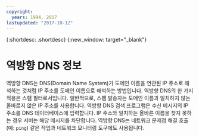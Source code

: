 ```yaml
---
copyright:
  years: 1994, 2017
lastupdated: "2017-10-12"
---
```


{:shortdesc: .shortdesc}
{:new_window: target="_blank"}

# 역방향 DNS 정보

역방향 DNS는 DNS(Domain Name System)가 도메인 이름을 연관된 IP 주소로 해석하는 것처럼 IP 주소를 도메인 이름으로 해석하는 방법입니다. 역방향 DNS의 한 가지 적용은 스팸 필터로서입니다. 일반적으로, 스팸 발송자는 도메인 이름과 일치하지 않는 올바르지 않은 IP 주소를 사용합니다. 역방향 DNS 검색 프로그램은 수신 메시지의 IP 주소를 DNS 데이터베이스에 입력합니다. IP 주소와 일치하는 올바른 이름을 찾지 못하는 경우 서버는 해당 메시지를 차단합니다. 역방향 DNS는 네트워크 문제점 해결 호출(예: `ping`) 같은 작업과 네트워크 모니터링 도구에도 사용됩니다. 
